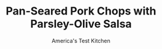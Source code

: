 ---
layout: ../../layouts/MarkdownPostLayout.astro
title: Pan-Seared Pork Chops with Parsley-Olive Salsa
author: America's Test Kitchen
pubDate: 2023-03-15
description: "With minimal ingredients and fuss, pan-seared pork chops get dressed up with a unique salsa."
image_url: https://res.cloudinary.com/hksqkdlah/image/upload/ar_1:1,c_fill,dpr_2.0,f_auto,fl_lossy.progressive.strip_profile,g_faces:auto,q_auto:low,w_344/5178_qdr07-sfs-4c-porkchop-317015
tags: ["Main Courses","Pork","30-Minute Suppers"]
calories: 1829
protein: 19
carbohydrates: 6
fats: 
fiber: 1
ingredients: ["1/3 cup, chopped fresh parsley leaves","1/3 cup, green olives with pimientos, chopped fine","1/3 cup, pine nuts, toasted (see note above) and chopped","3 tablespoons, capers, rinsed and chopped","1 clove, garlic, minced","1 tablespoon, fresh lemon juice","3 tablespoons, olive oil",", Salt and pepper","1/4 cup, all-purpose flour","6 thin pork, chops (about 1 1/2 pounds), trimmed","1 tablespoon, unsalted butter"]
serves: 6
time: ""
instructions: ["Combine parsley, olives, pine nuts, capers, garlic, lemon juice, 1 tablespoon oil, and salt and pepper to taste in small bowl.","Place flour in shallow dish. Pat pork chops dry with paper towels, season with salt and pepper, dredge in flour, and shake to remove excess flour. Heat remaining 2 tablespoons oil and butter in large skillet over high heat until foaming subsides. Cook 3 chops until well browned on both sides, 1 1/2 to 2 minutes per side. Transfer chops to serving platter, cover with foil, and repeat with remaining chops. Serve with parsley-olive salsa."]
nutrition: ["376 mg Potassium","231 mg Phosphorus","31 mg Calcium","1 mg Iron","46 mg Magnesium","355 mg Sodium","2 mg Zinc","22 g Fat","6 mg Niacin (B3)","10 g Monounsaturated","4 g Polyunsaturated","5 mg Vitamin C","63 mg Cholesterol","5 g Saturated","1 g Fiber","8 µg Folic acid","10 µg Folate (food)","64 µg Vitamin K","74 g Water","6 g Carbs","24 µg Folate equivalent (total)","19 g Protein","2 mg Vitamin E","33 µg Vitamin A","304 kcal Energy","1829 calories"]
notes: "For this recipe, we like bone-in rib or center-cut chops between 1/4 and 1/2 inch thick. Toast the pine nuts in a small skillet over medium heat until golden in color."
---